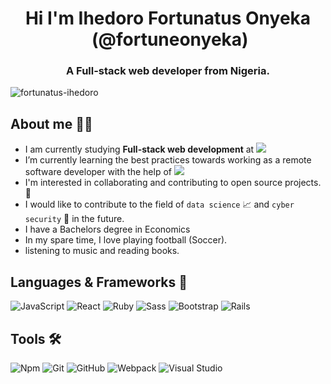 
<h1 align="center">Hi I'm Ihedoro Fortunatus Onyeka &nbsp;(@fortuneonyeka)</h1>
<h3 align="center">A Full-stack web developer from Nigeria.</h3>
<p align="left"> <img src="https://komarev.com/ghpvc/?username=Gambit142&label=Views&color=blue&style=plastic" alt="fortunatus-ihedoro" /></p>

## **About me** 👨🏿

- I am currently studying **Full-stack web development** at ![](https://img.shields.io/badge/-Microverse-blueviolet)
- I’m currently learning the best practices towards working as a remote software developer with the help of ![](https://img.shields.io/badge/-Microverse-blueviolet)
- I'm interested in collaborating and contributing to open source projects. 👯
- I would like to contribute to the field of `data science` 📈  and `cyber security` 🔐 in the future.
- I have a Bachelors degree in Economics
- In my spare time, I love playing football (Soccer).
- listening to music and reading books. 

## **Languages & Frameworks** 📶 

![JavaScript](https://icongr.am/devicon/javascript-original.svg?size=50&color=currentColor)
![React](https://icongr.am/devicon/react-original.svg?size=50&color=currentColor)
![Ruby](https://icongr.am/devicon/ruby-original-wordmark.svg?size=50&color=d26a6a)
![Sass](https://icongr.am/devicon/sass-original.svg?size=50&color=currentColor)
![Bootstrap](https://icongr.am/devicon/bootstrap-plain-wordmark.svg?size=50&color=e86d6d)
![Rails](https://icongr.am/devicon/rails-original-wordmark.svg?size=50&color=e98b8b)

## **Tools** 🛠 

![Npm](https://icongr.am/devicon/npm-original-wordmark.svg?size=50&color=currentColor)
![Git](https://icongr.am/devicon/git-original.svg?size=50&color=currentColor)
![GitHub](https://icongr.am/devicon/github-original.svg?size=50&color=e86d6d)
![Webpack](https://icongr.am/devicon/webpack-plain-wordmark.svg?size=50&color=e98b8b)
![Visual Studio](https://icongr.am/devicon/visualstudio-plain.svg?size=50&color=e98b8b)
